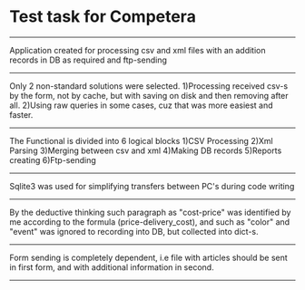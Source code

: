 ﻿#	Test task for Competera
<hr>
	Application created for processing csv and xml files
	with an addition records in DB as required and ftp-sending
<hr>
	Only 2 non-standard solutions were selected.
	1)Processing received csv-s by the form, not by cache, but with saving on disk
	and then removing after all.
	2)Using raw queries in some cases, cuz that was more easiest and faster.
<hr>
	The Functional is divided into 6 logical blocks
	1)CSV Processing
	2)Xml Parsing
	3)Merging between csv and xml
	4)Making DB records
	5)Reports creating
	6)Ftp-sending
<hr>
	Sqlite3 was used for simplifying transfers between PC's during code writing
<hr>
	By the deductive thinking such paragraph as "cost-price" was identified by
	me according to the formula (price-delivery_cost), and such as "color" and "event"
	was ignored to recording into DB, but collected into dict-s.
<hr>
	Form sending is completely dependent, i.e file with articles should be sent
	in first form, and with additional information in second.
<hr>
